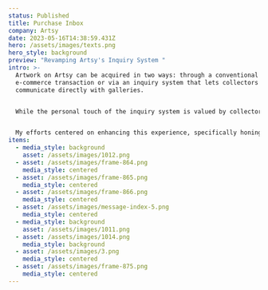 ```yaml
---
status: Published
title: Purchase Inbox
company: Artsy
date: 2023-05-16T14:38:59.431Z
hero: /assets/images/texts.png
hero_style: background
preview: "Revamping Artsy's Inquiry System "
intro: >-
  Artwork on Artsy can be acquired in two ways: through a conventional
  e-commerce transaction or via an inquiry system that lets collectors
  communicate directly with galleries.


  While the personal touch of the inquiry system is valued by collectors, feedback indicated that it could sometimes be unwieldy, lengthy, or daunting. An analysis of user engagement revealed that many were opting out of the inquiry purchase route.


  My efforts centered on enhancing this experience, specifically honing in on the initial inquiry—the inaugural message a user sends to a gallery.
items:
  - media_style: background
    asset: /assets/images/1012.png
  - asset: /assets/images/frame-864.png
    media_style: centered
  - asset: /assets/images/frame-865.png
    media_style: centered
  - asset: /assets/images/frame-866.png
    media_style: centered
  - asset: /assets/images/message-index-5.png
    media_style: centered
  - media_style: background
    asset: /assets/images/1011.png
  - asset: /assets/images/1014.png
    media_style: background
  - asset: /assets/images/3.png
    media_style: centered
  - asset: /assets/images/frame-875.png
    media_style: centered
---
```

